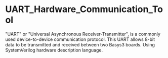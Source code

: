 # UART_Hardware_Communication_Tool
"UART" or "Universal Asynchronous Receiver-Transmitter", is a commonly used device-to-device communication protocol. This UART allows 8-bit data to be transmitted and received between two Basys3 boards. Using SystemVerilog hardware description language.

